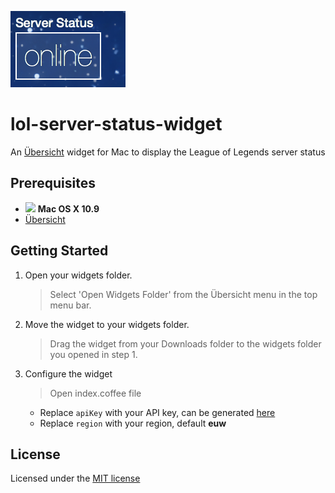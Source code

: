 ![Lol server status widget for Übersicht](https://raw.githubusercontent.com/Xcrucifier/lol-server-status-widget/master/screenshot.png)

# lol-server-status-widget
An [Übersicht](http://tracesof.net/uebersicht/) widget for Mac to display the League of Legends server status

Prerequisites
-------------

- <img src="http://deluge-torrent.org/images/apple-logo.gif" height="17"> **Mac OS X 10.9**
- [Übersicht](http://tracesof.net/uebersicht/)

Getting Started
---------------

1. Open your widgets folder.
    > Select 'Open Widgets Folder' from the Übersicht menu in the top menu bar.
    
2. Move the widget to your widgets folder.
    > Drag the widget from your Downloads folder to the widgets folder you opened in step 1.  

3. Configure the widget 
    > Open index.coffee file
    
    * Replace `apiKey` with your API key, can be generated [here](https://developer.riotgames.com/)  
    * Replace `region` with your region, default **euw**

## License

Licensed under the [MIT license](http://opensource.org/licenses/MIT)


